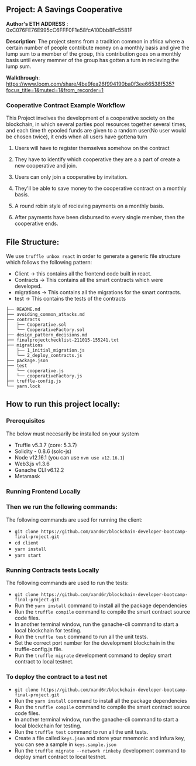 ## Project: A Savings Cooperative
**Author's ETH ADDRESS** : 0xC076FE76E995cC6FFF0F1e58fcA10Dbb8Fc5581F

**Description**: The project stems from a tradition common in africa where a certain number of people contribute money on a monthly basis and give the lump sum to a member of the group, this contribution goes on a monthly basis until every memner of the group has gotten a turn in recieving the lump sum.

**Walkthrough**: https://www.loom.com/share/4be9fea26f994190ba0f3ee66538f535?focus_title=1&muted=1&from_recorder=1

### Cooperative Contract Example Workflow

This Project involves the development of a cooperative society on the blockchain, in which several parties pool resources together several times, and each time th epooled funds are given to a random user(No user would be chosen twice), it ends when all users have gottena turn

  

1. Users will have to register themselves somehow on the contract

2. They have to identify which cooperative they are a a part of  create a new cooperative and join.

3. Users can only join a cooperative by invitation.

4. They'll be able to save money to the cooperative contract on a monthly basis.

5. A round robin style of recieving payments on a monthly basis.

6. After payments have been disbursed to every single member, then the cooperative ends.


## File Structure:
We use `truffle unbox react` in order to generate a generic file structure which follows the following pattern:

- Client -> this contains all the frontend code built in react.
- Contracts -> This contains all the smart contracts which were developed.
-  migrations -> This contains all the migrations for the smart contracts.
- test -> This contains the tests of the contracts
```
├── README.md
├── avoiding_common_attacks.md
├── contracts
│   ├── Cooperative.sol
│   └── CooperativeFactory.sol
├── design_pattern_decisions.md
├── finalprojectchecklist-211015-155241.txt
├── migrations
│   ├── 1_initial_migration.js
│   └── 2_deploy_contracts.js
├── package.json
├── test
│   └── cooperative.js
│   └── cooperativeFactory.js
├── truffle-config.js
└── yarn.lock
```

## How to run this project locally:

### [](https://github.com/diasgab/blockchain-developer-bootcamp-final-project#prerequisites)Prerequisites
The below must necesarily be installed on your system

-   Truffle v5.3.7 (core: 5.3.7)
-   Solidity - 0.8.6 (solc-js)
-   Node v12.16.1 (you can use  `nvm use v12.16.1`)
-   Web3.js v1.3.6
-   Ganache CLI v6.12.2
-  Metamask

### Running Frontend Locally
### Then we run the following commands:
The following commands are used for running the client:
- `git clone https://github.com/xand6r/blockchain-developer-bootcamp-final-project.git` 
- `cd client`
- `yarn install`
- `yarn start`

### Running Contracts tests Locally
The following commands are used to run the tests:

- `git clone https://github.com/xand6r/blockchain-developer-bootcamp-final-project.git` 
- Run the `yarn install` command to install all the package dependencies
- Run the `truffle compile` command to compile the smart contract source code files.
- In another terminal window, run the ganache-cli command to start a local blockchain for testing.
- Run the `truffle test` command to run all the unit tests.
- Set the correct port number for the development blockchain in the truffle-config.js file.
- Run the `truffle migrate` development command to deploy smart contract to local testnet.

### To deploy the contract to a test net

- `git clone https://github.com/xand6r/blockchain-developer-bootcamp-final-project.git` 
- Run the `yarn install` command to install all the package dependencies
- Run the `truffle compile` command to compile the smart contract source code files.
- In another terminal window, run the ganache-cli command to start a local blockchain for testing.
- Run the `truffle test` command to run all the unit tests.
- Create a file called `keys.json` and store your mnemonic and infura key, you can see a sample in `keys.sample.json`
- Run the `truffle migrate --network rinkeby` development command to deploy smart contract to local testnet.
